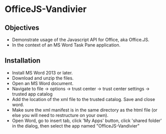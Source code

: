 OfficeJS-Vandivier
==============
Objectives
--------------
- Demonstrate usage of the Javascript API for Office, aka Office.JS.
- In the context of an MS Word Task Pane application.

Installation
--------------
- Install MS Word 2013 or later.
- Download and unzip the files.
- Open an MS Word document.
- Navigate to file -> options -> trust center -> trust center settings -> trusted app catalog
- Add the location of the xml file to the trusted catalog. Save and close word.
- Make sure the xml manifest is in the same directory as the html file (or else you will need to restructure on your own).
- Open Word, go to insert tab, click 'My Apps' button, click 'shared folder' in the dialog, then select the app named "OfficeJS-Vandivier"